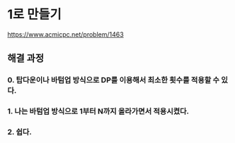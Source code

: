 # 1로 만들기
https://www.acmicpc.net/problem/1463
## 해결 과정
### 0. 탑다운이나 바텀업 방식으로 DP를 이용해서 최소한 횟수를 적용할 수 있다.
### 1. 나는 바텀업 방식으로 1부터 N까지 올라가면서 적용시켰다.
### 2. 쉽다.

